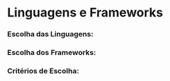 # Linguagens e Frameworks

### Escolha das Linguagens:

### Escolha dos Frameworks:

### Critérios de Escolha:

